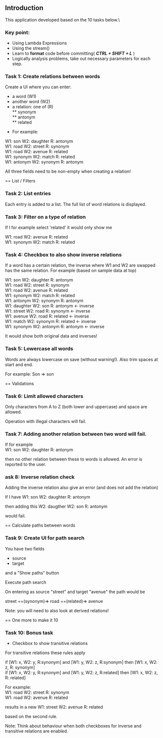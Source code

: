 ## Introduction

This application developed based on the 10 tasks below.\

### Key point: 
* Using Lambda Expressions
* Using the stream()
* Learn to **format** code before committing( **_CTRL + SHIFT + L_** )
* Logically analysis problems, take out necessary parameters for each step.


### Task 1: Create relations between words

Create a UI where you can enter:

* a word (W1)
* another word (W2)
* a relation: one of (R) \
** synonym\
** antonym\
** related

- For example:

W1: son      W2: daughter  R: antonym\
W1: road     W2: street    R: synonym\
W1: road     W2: avenue    R: related\
W1: synonym  W2: match     R: related\
W1: antonym  W2: synonym   R: antonym

All three fields need to be non-empty when creating a relation!


== List / Filters

### Task 2: List entries

Each entry is added to a list. The full list of word relations is displayed.

### Task 3: Filter on a type of relation

If I for example select 'related' it would only show me

W1: road     W2: avenue    R: related\
W1: synonym  W2: match     R: related

### Task 4: Checkbox to also show inverse relations

If a word has a certain relation, the inverse where W1 and W2 are swapped has the same relation.
For example (based on sample data at top)

W1: son        W2: daughter  R: antonym\
W1: road       W2: street    R: synonym\
W1: road       W2: avenue    R: related\
W1: synonym    W2: match     R: related\
W1: antonym    W2: synonym   R: antonym\
W1: daughter   W2: son       R: antonym   <- inverse\
W1: street     W2: road      R: synonym   <- inverse\
W1: avenue     W2: road      R: related   <- inverse\
W1: match      W2: synonym   R: related   <- inverse\
W1: synonym    W2: antonym   R: antonym   <- inverse

It would show both original data and inverses!


### Task 5: Lowercase all words

Words are always lowercase on save (without warning!).
Also trim spaces at start and end.

For example: Son => son


== Validations

### Task 6: Limit allowed characters

Only characters from A to Z (both lower and uppercase) and space are allowed.

Operation with illegal characters will fail.


### Task 7: Adding another relation between two word will fail.

If for example\
W1: son W2: daughter  R: antonym

then no other relation between these to words is allowed.
An error is reported to the user.


### ask 8: Inverse relation check

Adding the inverse relation also give an error (and does not add the relation)

If I have
W1: son       W2: daughter  R: antonym

then adding this
W2: daugther  W2: son       R: antonym

would fail.



== Calculate paths between words

### Task 9: Create UI for path search

You have two fields
* source
* target

and a "Show paths" button

Execute path search

On entering as source "street" and target "avenue" the path would be

   street ==(synonym)=> road ==(related)=> avenue

Note: you will need to also look at derived relations!


== One more to make it 10

### Task 10: Bonus task

* Checkbox to show transitive relations

For transitive relations these rules apply

if [W1: x, W2: y, R:synonym] and [W1: y, W2: z, R:synonym] then [W1: x, W2: z, R: synonym]\
if [W1: x, W2: y, R:synonym] and [W1: y, W2: z, R:related] then [W1: x, W2: z, R: related]

For example:\
  W1: road     W2: street    R: synonym\
  W1: road     W2: avenue    R: related

results in a new 
  W1: street   W2: avenue    R: related

based on the second rule.


Note: Think about behaviour when both checkboxes for inverse and transitive relations are enabled.
